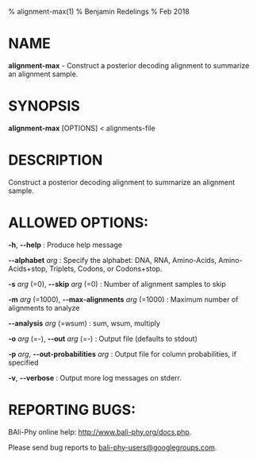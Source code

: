 % alignment-max(1)
% Benjamin Redelings
% Feb 2018

# NAME

**alignment-max** - Construct a posterior decoding alignment to summarize an alignment sample.

# SYNOPSIS

**alignment-max** [OPTIONS] < alignments-file

# DESCRIPTION

Construct a posterior decoding alignment to summarize an alignment sample.

# ALLOWED OPTIONS:
**-h**, **--help**
: Produce help message

**--alphabet** _arg_
: Specify the alphabet: DNA, RNA, Amino-Acids, Amino-Acids+stop, Triplets, Codons, or Codons+stop.

**-s** _arg_ (=0), **--skip** _arg_ (=0)
: Number of alignment samples to skip

**-m** _arg_ (=1000), **--max-alignments** _arg_ (=1000)
: Maximum number of alignments to analyze

**--analysis** _arg_ (=wsum)
: sum, wsum, multiply

**-o** _arg_ (=-), **--out** _arg_ (=-)
: Output file (defaults to stdout)

**-p** _arg_, **--out-probabilities** _arg_
: Output file for column probabilities, if specified

**-v**, **--verbose**
: Output more log messages on stderr.


# REPORTING BUGS:
 BAli-Phy online help: <http://www.bali-phy.org/docs.php>.

Please send bug reports to <bali-phy-users@googlegroups.com>.

